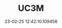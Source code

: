 ---
date: 23-02-25 12:42:10.109458
excerpt: UNIVERSIDAD CARLOS III DE MADRID
header:
  teaser: assets/images/logos/partners_logos/teaser_pngs/UC3M_Logo.png
order: 5
sidebar:
- image: assets/images/logos/partners_logos/pngs/UC3M_Logo.png
  image_alt: logo
  text: TBC
  title: Role
title: UC3M
---